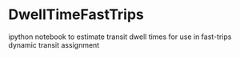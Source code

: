 # DwellTimeFastTrips
ipython notebook to estimate transit dwell times for use in fast-trips dynamic transit assignment
